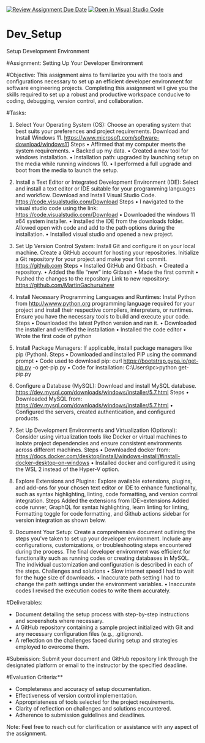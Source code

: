 [![Review Assignment Due Date](https://classroom.github.com/assets/deadline-readme-button-22041afd0340ce965d47ae6ef1cefeee28c7c493a6346c4f15d667ab976d596c.svg)](https://classroom.github.com/a/vbnbTt5m)
[![Open in Visual Studio Code](https://classroom.github.com/assets/open-in-vscode-2e0aaae1b6195c2367325f4f02e2d04e9abb55f0b24a779b69b11b9e10269abc.svg)](https://classroom.github.com/online_ide?assignment_repo_id=15282829&assignment_repo_type=AssignmentRepo)
# Dev_Setup
Setup Development Environment

#Assignment: Setting Up Your Developer Environment

#Objective:
This assignment aims to familiarize you with the tools and configurations necessary to set up an efficient developer environment for software engineering projects. Completing this assignment will give you the skills required to set up a robust and productive workspace conducive to coding, debugging, version control, and collaboration.

#Tasks:

1. Select Your Operating System (OS):
   Choose an operating system that best suits your preferences and project requirements. Download and Install Windows 11. https://www.microsoft.com/software-download/windows11
   Steps
•	Affirmed that my computer meets the system requirements.
•	Backed up my data.
•	Created a new tool for windows installation. 
•	Installation path: upgraded by launching setup on the media while running windows 10. 
•	I performed a full upgrade and boot from the media to launch the setup.


 
 
 


2. Install a Text Editor or Integrated Development Environment (IDE):
   Select and install a text editor or IDE suitable for your programming languages and workflow. Download and Install Visual Studio Code. https://code.visualstudio.com/Download
   Steps
•	I navigated to the visual studio code using the link: https://code.visualstudio.com/Download
•	Downloaded the windows 11 x64 system installer.
•	Installed the IDE from the downloads folder. Allowed open with code and add to the path options during the installation.
•	Installed visual studio and opened a new project. 


 

 


3. Set Up Version Control System:
   Install Git and configure it on your local machine. Create a GitHub account for hosting your repositories. Initialize a Git repository for your project and make your first commit. https://github.com
   Steps
•	Installed GitHub and Gitbash.
•	Created a repository.
•	Added the file “new” into Gitbash
•	Made the first commit
•	Pushed the changes to the repository
Link to new repository: https://github.com/MartinGachuru/new


4. Install Necessary Programming Languages and Runtimes:
  Instal Python from http://wwww.python.org programming language required for your project and install their respective compilers, interpreters, or runtimes. Ensure you have the necessary tools to build and execute your code.
Steps
•	Downloaded the latest Python version and ran it.
•	Downloaded the installer and verified the installation
•	Installed the code editor
•	Wrote the first code of python

5. Install Package Managers:
   If applicable, install package managers like pip (Python).
Steps
•	Downloaded and installed PIP using the command prompt
•	Code used to download pip: curl https://bootstrap.pypa.io/get-pip.py -o get-pip.py
•	Code for installation: C:\Users\pc>python get-pip.py


6. Configure a Database (MySQL):
   Download and install MySQL database. https://dev.mysql.com/downloads/windows/installer/5.7.html
   Steps
•	Downloaded MySQL from: https://dev.mysql.com/downloads/windows/installer/5.7.html
•	Configured the servers, created authentication, and configured products. 

7. Set Up Development Environments and Virtualization (Optional):
   Consider using virtualization tools like Docker or virtual machines to isolate project dependencies and ensure consistent environments across different machines.
Steps
•	Downloaded docker from: https://docs.docker.com/desktop/install/windows-install/#install-docker-desktop-on-windows
•	Installed docker and configured it using the WSL 2 instead of the Hyper-V option.

8. Explore Extensions and Plugins:
   Explore available extensions, plugins, and add-ons for your chosen text editor or IDE to enhance functionality, such as syntax highlighting, linting, code formatting, and version control integration.
   Steps
Added the extensions from IDE>extensions
Added code runner, GraphQL for syntax highlighting, learn linting for linting, Formatting toggle for code formatting, and Github actions sidebar for version integration as shown below.
9. Document Your Setup:
    Create a comprehensive document outlining the steps you've taken to set up your developer environment. Include any configurations, customizations, or troubleshooting steps encountered during the process. 
The final developer environment was efficient for functionality such as running codes or creating databases in MySQL. The individual customization and configuration is described in each of the steps.
Challenges and solutions
•	Slow internet speed
I had to wait for the huge size of downloads. 
•	Inaccurate path setting
I had to change the path settings under the environment variables. 
•	Inaccurate codes
I revised the execution codes to write them accurately.

#Deliverables:
- Document detailing the setup process with step-by-step instructions and screenshots where necessary.
- A GitHub repository containing a sample project initialized with Git and any necessary configuration files (e.g., .gitignore).
- A reflection on the challenges faced during setup and strategies employed to overcome them.

#Submission:
Submit your document and GitHub repository link through the designated platform or email to the instructor by the specified deadline.

#Evaluation Criteria:**
- Completeness and accuracy of setup documentation.
- Effectiveness of version control implementation.
- Appropriateness of tools selected for the project requirements.
- Clarity of reflection on challenges and solutions encountered.
- Adherence to submission guidelines and deadlines.

Note: Feel free to reach out for clarification or assistance with any aspect of the assignment.


